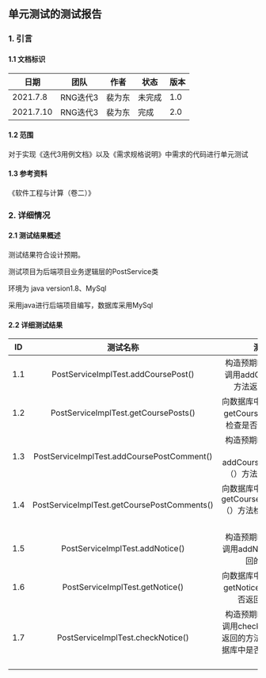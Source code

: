 ## 单元测试的测试报告

### 1. 引言

#### 1.1 文档标识

| 日期      | 团队     | 作者   | 状态   | 版本 |
| --------- | -------- | ------ | ------ | ---- |
| 2021.7.8  | RNG迭代3 | 裴为东 | 未完成 | 1.0  |
| 2021.7.10 | RNG迭代3 | 裴为东 | 完成   | 2.0  |

#### 1.2 范围

对于实现《迭代3用例文档》以及《需求规格说明》中需求的代码进行单元测试

#### 1.3 参考资料

《软件工程与计算（卷二）》

### 2. 详细情况

#### 2.1 测试结果概述

测试结果符合设计预期。

测试项目为后端项目业务逻辑层的PostService类

环境为 java version1.8、MySql

采用java进行后端项目编写，数据库采用MySql

#### 2.2 详细测试结果

|  ID  |                  测试名称                   |                           测试描述                           |                           预期输出                           |
| :--: | :-----------------------------------------: | :----------------------------------------------------------: | :----------------------------------------------------------: |
| 1.1  |     PostServiceImplTest.addCoursePost()     | 构造预期ResultVo对象与调用addCoursePost（）方法返回的方法比较 |        返回值与构造的ResultVo中CoursePostVo参数值相同        |
| 1.2  |    PostServiceImplTest.getCoursePosts()     | 向数据库中插入数据再调用getCoursePosts（）方法检查是否返回相同的数据 |             返回值中参数与插入数据库中的参数相同             |
| 1.3  | PostServiceImplTest.addCoursePostComment()  | 构造预期ResultVo对象与调用addCoursePostComment（）方法返回的方法比较 |    返回值与构造的ResultVo中CoursePostCommentVo参数值相同     |
| 1.4  | PostServiceImplTest.getCoursePostComments() | 向数据库中插入数据再调用getCoursePostComments（）方法检查是否返回相同的数据 |             返回值中参数与插入数据库中的参数相同             |
| 1.5  |       PostServiceImplTest.addNotice()       |  构造预期ResultVo对象与调用addNotice（）方法返回的方法比较   |        返回值与构造的ResultVo中PostNoticeVo参数值相同        |
| 1.6  |       PostServiceImplTest.getNotice()       | 向数据库中插入数据再调用getNotice（）方法检查是否返回相同的数据 |             返回值中参数与插入数据库中的参数相同             |
| 1.7  |      PostServiceImplTest.checkNotice()      | 构造预期ResultVo对象与调用checkNotice（）方法返回的方法比较，并检查数据库中是否删除返回的数据项 | 返回值与构造的ResultVo中PostNoticeVo参数值相同，并且此返回数据项在数据库中不存在 |



